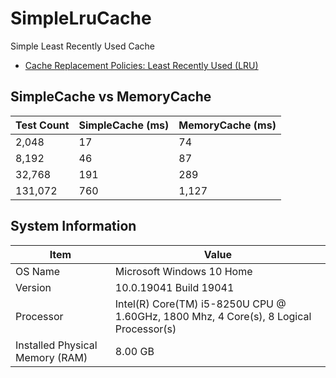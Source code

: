 # SimpleLruCache
Simple Least Recently Used Cache

* [Cache Replacement Policies: Least Recently Used (LRU)](https://en.wikipedia.org/wiki/Cache_replacement_policies#LRU)

## SimpleCache vs MemoryCache

Test Count | SimpleCache (ms) | MemoryCache (ms)
-----------|------------------|-----------------
2,048 | 17 | 74
8,192 | 46 | 87
32,768 | 191 | 289
131,072 | 760 | 1,127

## System Information

Item | Value
-----|------
OS Name	| Microsoft Windows 10 Home
Version	| 10.0.19041 Build 19041
Processor |	Intel(R) Core(TM) i5-8250U CPU @ 1.60GHz, 1800 Mhz, 4 Core(s), 8 Logical Processor(s)
Installed Physical Memory (RAM)	| 8.00 GB
